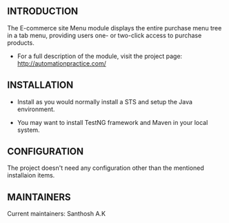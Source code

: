 INTRODUCTION
------------

The E-commerce site Menu module displays the entire purchase menu tree in a tab menu, providing users one- or
two-click access to purchase products.  

 * For a full description of the module, visit the project page:
   http://automationpractice.com/
   
INSTALLATION
------------
 
 * Install as you would normally install a STS and setup the Java environment. 

 * You may want to install TestNG framework and Maven in your local system.


CONFIGURATION
-------------

The project doesn't need any configuration other than the mentioned installaion items.

MAINTAINERS
-----------

Current maintainers: Santhosh A.K
 
